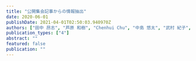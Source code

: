 ```yaml
---
title: "公開集会記事からの情報抽出"
date: 2020-06-01
publishDate: 2021-04-01T02:50:03.940970Z
authors: ["田中 昂志", "芦原 和樹", "Chenhui Chu", "中島 悠太", "武村 紀子", "長原 一", "藤川 隆男"]
publication_types: ["4"]
abstract: ""
featured: false
publication: ""
---
```


